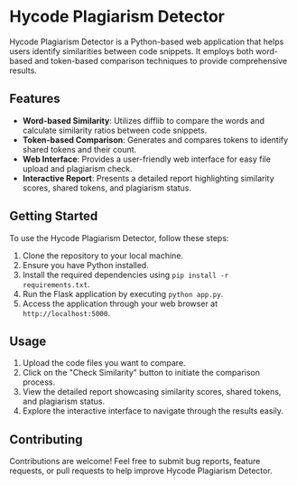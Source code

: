 # Hycode Plagiarism Detector

Hycode Plagiarism Detector is a Python-based web application that helps users identify similarities between code snippets. It employs both word-based and token-based comparison techniques to provide comprehensive results.

## Features

- **Word-based Similarity**: Utilizes difflib to compare the words and calculate similarity ratios between code snippets.
- **Token-based Comparison**: Generates and compares tokens to identify shared tokens and their count.
- **Web Interface**: Provides a user-friendly web interface for easy file upload and plagiarism check.
- **Interactive Report**: Presents a detailed report highlighting similarity scores, shared tokens, and plagiarism status.

## Getting Started

To use the Hycode Plagiarism Detector, follow these steps:

1. Clone the repository to your local machine.
2. Ensure you have Python installed.
3. Install the required dependencies using `pip install -r requirements.txt`.
4. Run the Flask application by executing `python app.py`.
5. Access the application through your web browser at `http://localhost:5000`.

## Usage

1. Upload the code files you want to compare.
2. Click on the "Check Similarity" button to initiate the comparison process.
3. View the detailed report showcasing similarity scores, shared tokens, and plagiarism status.
4. Explore the interactive interface to navigate through the results easily.

## Contributing

Contributions are welcome! Feel free to submit bug reports, feature requests, or pull requests to help improve Hycode Plagiarism Detector.

